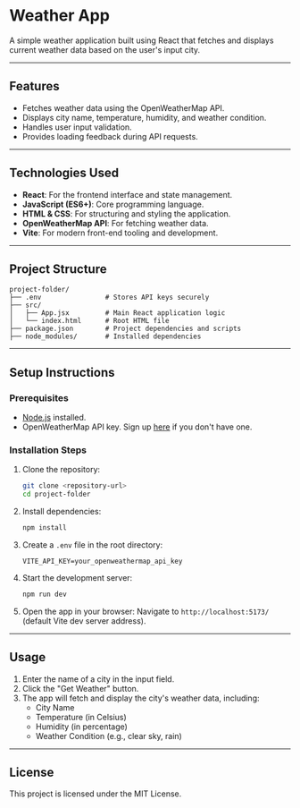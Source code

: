 # Weather App

A simple weather application built using React that fetches and displays current weather data based on the user's input city.

---

## Features
- Fetches weather data using the OpenWeatherMap API.
- Displays city name, temperature, humidity, and weather condition.
- Handles user input validation.
- Provides loading feedback during API requests.

---

## Technologies Used
- **React**: For the frontend interface and state management.
- **JavaScript (ES6+)**: Core programming language.
- **HTML & CSS**: For structuring and styling the application.
- **OpenWeatherMap API**: For fetching weather data.
- **Vite**: For modern front-end tooling and development.

---

## Project Structure
```
project-folder/
├── .env                # Stores API keys securely
├── src/
│   ├── App.jsx         # Main React application logic
│   └── index.html      # Root HTML file
├── package.json        # Project dependencies and scripts
├── node_modules/       # Installed dependencies
```

---

## Setup Instructions

### Prerequisites
- [Node.js](https://nodejs.org/en/) installed.
- OpenWeatherMap API key. Sign up [here](https://home.openweathermap.org/users/sign_up) if you don't have one.

### Installation Steps

1. Clone the repository:
   ```bash
   git clone <repository-url>
   cd project-folder
   ```

2. Install dependencies:
   ```bash
   npm install
   ```

3. Create a `.env` file in the root directory:
   ```plaintext
   VITE_API_KEY=your_openweathermap_api_key
   ```

4. Start the development server:
   ```bash
   npm run dev
   ```

5. Open the app in your browser:
   Navigate to `http://localhost:5173/` (default Vite dev server address).

---

## Usage
1. Enter the name of a city in the input field.
2. Click the "Get Weather" button.
3. The app will fetch and display the city's weather data, including:
   - City Name
   - Temperature (in Celsius)
   - Humidity (in percentage)
   - Weather Condition (e.g., clear sky, rain)

---

## License
This project is licensed under the MIT License.


